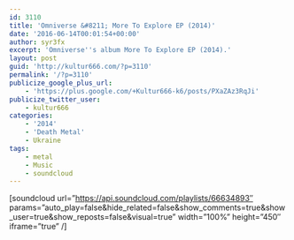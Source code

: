 ```yaml
---
id: 3110
title: 'Omniverse &#8211; More To Explore EP (2014)'
date: '2016-06-14T00:01:54+00:00'
author: syr3fx
excerpt: 'Omniverse''s album More To Explore EP (2014).'
layout: post
guid: 'http://kultur666.com/?p=3110'
permalink: '/?p=3110'
publicize_google_plus_url:
    - 'https://plus.google.com/+Kultur666-k6/posts/PXaZAz3RqJi'
publicize_twitter_user:
    - kultur666
categories:
    - '2014'
    - 'Death Metal'
    - Ukraine
tags:
    - metal
    - Music
    - soundcloud
---
```


\[soundcloud url=”https://api.soundcloud.com/playlists/66634893″ params=”auto\_play=false&amp;hide\_related=false&amp;show\_comments=true&amp;show\_user=true&amp;show\_reposts=false&amp;visual=true” width=”100%” height=”450″ iframe=”true” /\]